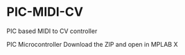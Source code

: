 # PIC-MIDI-CV
PIC based MIDI to CV controller

PIC Microcontroller
Download the ZIP and open in MPLAB X
